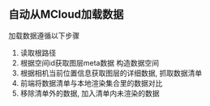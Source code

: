 自动从MCloud加载数据
---


加载数据遵循以下步骤

1. 读取根路径
2. 根据空间id获取图层meta数据 构造数据空间
3. 根据相机当前位置信息获取图层的详细数据, 抓取数据清单
4. 前端将数据清单与本地渲染集合里的数据对比
5. 移除清单外的数据, 加入清单内未渲染的数据


